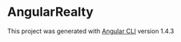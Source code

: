 # AngularRealty

This project was generated with [Angular CLI](https://github.com/angular/angular-cli) version 1.4.3
